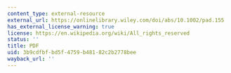 ```yaml
---
content_type: external-resource
external_url: https://onlinelibrary.wiley.com/doi/abs/10.1002/pad.155
has_external_license_warning: true
license: https://en.wikipedia.org/wiki/All_rights_reserved
status: ''
title: PDF
uid: 3b9cdfbf-bd5f-4759-b481-82c2b2778bee
wayback_url: ''
---
```

